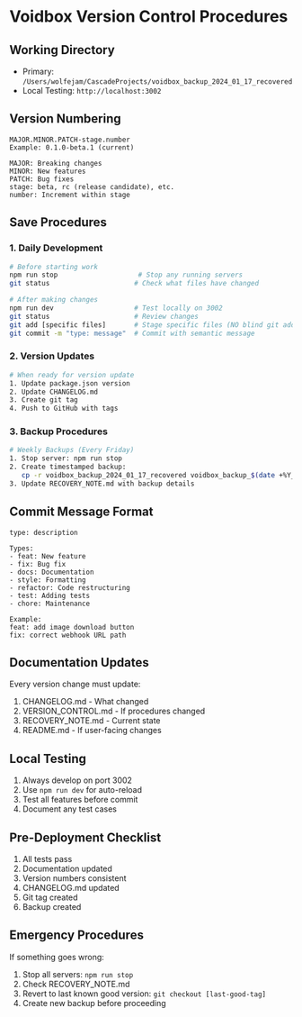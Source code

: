 # Voidbox Version Control Procedures

## Working Directory
- Primary: `/Users/wolfejam/CascadeProjects/voidbox_backup_2024_01_17_recovered`
- Local Testing: `http://localhost:3002`

## Version Numbering
```
MAJOR.MINOR.PATCH-stage.number
Example: 0.1.0-beta.1 (current)

MAJOR: Breaking changes
MINOR: New features
PATCH: Bug fixes
stage: beta, rc (release candidate), etc.
number: Increment within stage
```

## Save Procedures

### 1. Daily Development
```bash
# Before starting work
npm run stop                    # Stop any running servers
git status                     # Check what files have changed

# After making changes
npm run dev                    # Test locally on 3002
git status                     # Review changes
git add [specific files]       # Stage specific files (NO blind git add .)
git commit -m "type: message"  # Commit with semantic message
```

### 2. Version Updates
```bash
# When ready for version update
1. Update package.json version
2. Update CHANGELOG.md
3. Create git tag
4. Push to GitHub with tags
```

### 3. Backup Procedures
```bash
# Weekly Backups (Every Friday)
1. Stop server: npm run stop
2. Create timestamped backup:
   cp -r voidbox_backup_2024_01_17_recovered voidbox_backup_$(date +%Y_%m_%d)
3. Update RECOVERY_NOTE.md with backup details
```

## Commit Message Format
```
type: description

Types:
- feat: New feature
- fix: Bug fix
- docs: Documentation
- style: Formatting
- refactor: Code restructuring
- test: Adding tests
- chore: Maintenance

Example:
feat: add image download button
fix: correct webhook URL path
```

## Documentation Updates
Every version change must update:
1. CHANGELOG.md - What changed
2. VERSION_CONTROL.md - If procedures changed
3. RECOVERY_NOTE.md - Current state
4. README.md - If user-facing changes

## Local Testing
1. Always develop on port 3002
2. Use `npm run dev` for auto-reload
3. Test all features before commit
4. Document any test cases

## Pre-Deployment Checklist
1. All tests pass
2. Documentation updated
3. Version numbers consistent
4. CHANGELOG.md updated
5. Git tag created
6. Backup created

## Emergency Procedures
If something goes wrong:
1. Stop all servers: `npm run stop`
2. Check RECOVERY_NOTE.md
3. Revert to last known good version:
   `git checkout [last-good-tag]`
4. Create new backup before proceeding
